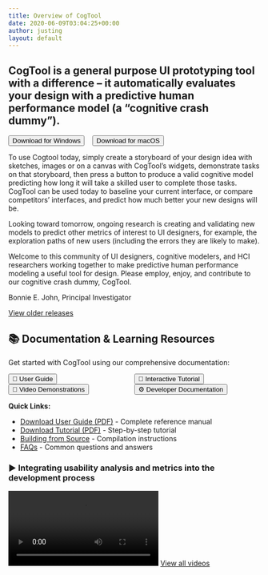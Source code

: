 ```yaml
---
title: Overview of CogTool
date: 2020-06-09T03:04:25+00:00
author: justing
layout: default
---
```

<div class="wp-block-group alignwide">
  <div class="wp-block-group__inner-container">
    <h2 class="has-text-align-center">
      CogTool is a general purpose UI prototyping tool with a difference – it automatically evaluates your design with a predictive human performance model (a “cognitive crash dummy”).
    </h2>
  </div>
</div>

<div class="wp-block-buttons">
  <div class="wp-block-button" style="display:grid;grid-template-columns:1fr 1fr 1fr;">
  <a class="wp-block-button__link" href="https://github.com/CogTool-Modern/cogtool/releases/download/1.4/CogTool-1_4-setup.exe"><button>Download for Windows</button></a>
<a class="wp-block-button__link" href="https://github.com/CogTool-Modern/cogtool/releases/download/1.4/CogTool.dmg"><button>Download for macOS</button></a>
  </div>
</div>

To use Cogtool today, simply create a storyboard of your design idea with sketches, images or on a canvas with CogTool’s widgets, demonstrate tasks on that storyboard, then press a button to produce a valid cognitive model predicting how long it will take a skilled user to complete those tasks. CogTool can be used today to baseline your current interface, or compare competitors’ interfaces, and predict how much better your new designs will be.

Looking toward tomorrow, ongoing research is creating and validating new models to predict other metrics of interest to UI designers, for example, the exploration paths of new users (including the errors they are likely to make).

Welcome to this community of UI designers, cognitive modelers, and HCI researchers working together to make predictive human performance modeling a useful tool for design. Please employ, enjoy, and contribute to our cognitive crash dummy, CogTool.

Bonnie E. John, Principal Investigator

<a href="https://github.com/cogtool/cogtool/releases">View older releases</a>

## 📚 Documentation & Learning Resources

Get started with CogTool using our comprehensive documentation:

<div class="wp-block-buttons">
  <div class="wp-block-button" style="display:grid;grid-template-columns:1fr 1fr;">
    <a class="wp-block-button__link" href="{{site.baseurl}}/user-guide/"><button>📖 User Guide</button></a>
    <a class="wp-block-button__link" href="{{site.baseurl}}/tutorial/"><button>🎯 Interactive Tutorial</button></a>
  </div>
</div>

<div class="wp-block-buttons">
  <div class="wp-block-button" style="display:grid;grid-template-columns:1fr 1fr;">
    <a class="wp-block-button__link" href="{{site.baseurl}}/video/"><button>🎥 Video Demonstrations</button></a>
    <a class="wp-block-button__link" href="{{site.baseurl}}/developer/"><button>⚙️ Developer Documentation</button></a>
  </div>
</div>

**Quick Links:**
- [Download User Guide (PDF)]({{site.baseurl}}/downloads/CogToolUserGuide_1_2.pdf) - Complete reference manual
- [Download Tutorial (PDF)]({{site.baseurl}}/downloads/CogToolTutorial.pdf) - Step-by-step tutorial
- [Building from Source]({{site.baseurl}}/building/) - Compilation instructions
- [FAQs]({{site.baseurl}}/faqs/) - Common questions and answers

### ▶️ Integrating usability analysis and metrics into the development process

<video controls>
  <source src="https://researcher.watson.ibm.com/researcher/files/us-rachel/CogTool&DesignProcessFinal.mp4" type="video/mp4">
  Your browser does not support the video tag.
</video>
<a href="{{site.baseurl}}/video/">View all videos</a>